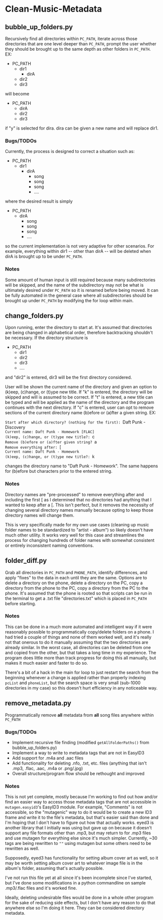 ﻿# Clean-Music-Metadata


## bubble_up_folders.py

Recursively find all directories within `PC_PATH`, iterate across those directories that are one level deeper than `PC_PATH`, prompt the user whether they should be brought up to the same depth as other folders in `PC_PATH`. EX:

* PC_PATH  
    *  dir1  
        *  dirA
    *  dir2  
    *  dir3  

will become

* PC_PATH  
    *  dirA  
    *  dir2  
    *  dir3  

if "y" is selected for dira. dira can be given a new name and will replace dir1.

### Bugs/TODOs

Currently, the process is designed to correct a situation such as:

* PC_PATH
    * dir1
        * dirA
            * song
            * song
            * song
            * ....

where the desired result is simply

* PC_PATH
    * dirA
        * song
        * song
        * song
        * ....

so the current implementation is not very adaptive for other scenarios. For example, everything within dir1 -- other than dirA -- will be deleted when dirA is brought up to be under `PC_PATH`.

### Notes

Some amount of human input is still required because many subdirectories will be skipped, and the name of the subdirectory may not be what is ultimately desired under `PC_PATH` so it is renamed before being moved. It can be fully automated in the general case where all subdirectories should be brought up under `PC_PATH` by modifying the for loop within main.


## change_folders.py

Upon running, enter the directory to start at. It's assumed that directories are being changed in alphabetical order, therefore backtracking shouldn't be necessary. If the directory structure is

* PC_PATH  
    *  dir1  
    *  dir2  
    *  dir3 
    *  ....

and "dir2" is entered, dir3 will be the first directory considered.

User will be shown the current name of the directory and given an option to (k)eep, (c)hange, or (t)ype new title. If "k" is entered, the directory will be skipped and will is assumed to be correct. If "t" is entered, a new title can be typed and will be applied as the name of the directory and the program continues with the next directory. If "c" is entered, user can opt to remove sections of the current directory name (b)efore or (a)fter a given string. EX:

`Start after which directory? (nothing for the first): `Daft Punk - Discovery  
`Current name: Daft Punk - Homework [FLAC]`    
`(k)eep, (c)hange, or (t)ype new title?: `c  
`Remove (b)efore or (a)fter given string? `a  
`Remove everything after: `\[  
`Current name: Daft Punk - Homework`  
`(k)eep, (c)hange, or (t)ype new title?: `k  

changes the directory name to "Daft Punk - Homework". The same happens for (b)efore but characters prior to the entered string.

### Notes

Directory names are "pre-processed" to remove everything after and including the first \[ as I determined that no directories had anything that I wanted to keep after a \[. This isn't perfect, but it removes the necessity of changing several directory names manually because opting to keep those directory names will change them.

This is very specifically made for my own use cases (cleaning up music folder names to be standardized to "artist - album") so likely doesn't have much other utility. It works very well for this case and streamlines the process for changing hundreds of folder names with somewhat consistent or entirely inconsistent naming conventions.


## folder_diff.py

Grab all directories in `PC_PATH` and `PHONE_PATH`, identify differences, and apply "fixes" to the data in each until they are the same. Options are to delete a directory on the phone, delete a directory on the PC, copy a directory from the phone to the PC, copy a directory from the PC to the phone. It's assumed that the phone is rooted so that scripts can be run in the terminal to get a .txt file "directories.txt" which is placed in `PC_PATH` before starting. 

### Notes

This can be done in a much more automated and intelligent way if it were reasonably possible to programmatically copy/delete folders on a phone. I had tried a couple of things and none of them worked well, and it's really not that onerous to do it manually assuming that the two directories are already similar. In the worst case, all directories can be deleted from one and copied from the other, but that takes a long time in my experience. The program does little more than track progress for doing this all manually, but makes it much easier and faster to do so.

There's a bit of a hack in the main for loop to just restart the search from the beginning whenever a change is applied rather than properly indexing `pcList` and `phoneList`, but the search space is very small (sub-1000 directories in my case) so this doesn't hurt efficiency in any noticeable way.


## remove_metadata.py

Programmatically remove **all** metadata from **all** song files anywhere within `PC_PATH`

### Bugs/TODOs

* Implement recursive file finding (modified `getAllFolderPaths()` from bubble_up_folders.py)
* Implement a way to write to metadata tags that are not in EasyID3
* Add support for .m4a and .aac files
* Add functionality for deleting .nfo, .txt, etc. files (anything that isn't .mp3, .flac, .aac, .m4a or .png/.jpg)
* Overall structure/program flow should be rethought and improved

### Notes

This is not yet complete, mostly because I'm working to find out how and/or find an easier way to access those metadata tags that are not accessible in `mutagen.easyid3`'s EasyID3 module. For example, "Comments" is not accessible, so the "mutagenic" way to do it would be to create a new ID3 frame and write it to the file's metadata, but that's easier said than done and I'm hoping that I don't have to figure out how that actually works. eyed3 is another library that I initially was using but gave up on because it doesn't support any file formats other than .mp3, but may return to for .mp3 files and use mutagen for everything else since it's much simpler. Currently, ~30 tags are being rewritten to `""` using mutagen but some others need to be rewritten as well. 

Supposedly, eyed3 has functionality for setting album cover art as well, so it may be worth setting album cover art to whatever image file is in the album's folder, assuming that's actually possible. 

I've not run this file yet at all since it's been incomplete since I've started, but I've done some modifications in a python commandline on sample .mp3/.flac files and it's worked fine. 

Ideally, deleting undesirable files would be done in a whole other program for the sake of reducing side effects, but I don't have any reason to do that anywhere else so I'm doing it here. They can be considered directory metadata. 
